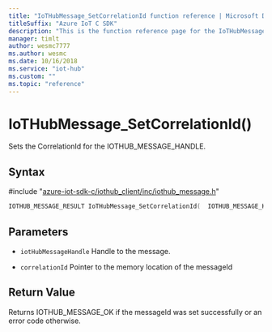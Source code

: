 ```yaml
---                             
title: "IoTHubMessage_SetCorrelationId function reference | Microsoft Docs" 
titleSuffix: "Azure IoT C SDK"            
description: "This is the function reference page for the IoTHubMessage_SetCorrelationId() function in the Azure IoT C SDK. This SDK is used with Azure IoT Hub and Azure IoT Hub Device Provisioning Service"            
manager: timlt                 
author: wesmc7777              
ms.author: wesmc               
ms.date: 10/16/2018                    
ms.service: "iot-hub"             
ms.custom: ""                
ms.topic: "reference"        
---                            
```


# IoTHubMessage_SetCorrelationId()

Sets the CorrelationId for the IOTHUB_MESSAGE_HANDLE.

## Syntax

\#include "[azure-iot-sdk-c/iothub_client/inc/iothub_message.h](../iothub-message-h.md)"  
```C
IOTHUB_MESSAGE_RESULT IoTHubMessage_SetCorrelationId(  IOTHUB_MESSAGE_HANDLE  C2);
```

## Parameters
* `iotHubMessageHandle` Handle to the message. 

* `correlationId` Pointer to the memory location of the messageId

## Return Value
Returns IOTHUB_MESSAGE_OK if the messageId was set successfully or an error code otherwise.

